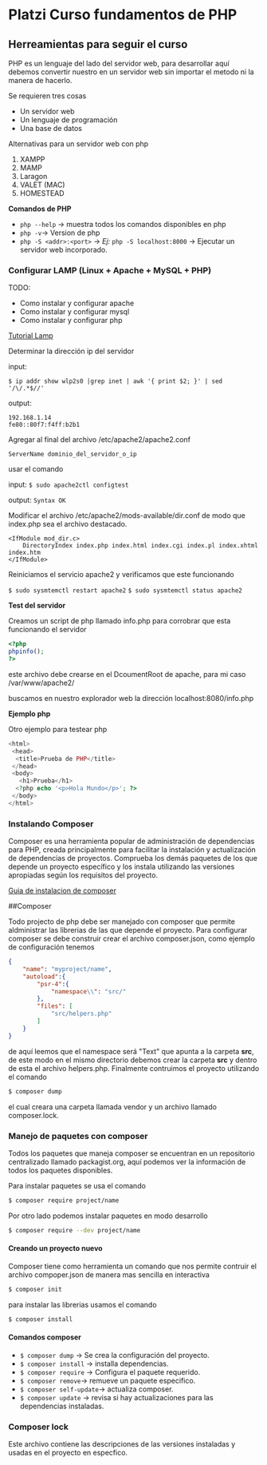 # Platzi Curso fundamentos de PHP

## Herreamientas para seguir el curso
PHP es un lenguaje del lado del servidor web, para desarrollar aquí  debemos convertir nuestro en un servidor web sin importar el metodo ni la manera de hacerlo.

Se requieren tres cosas

* Un servidor web
* Un lenguaje de programación
* Una base de datos

Alternativas para un servidor web con php

1. XAMPP
1. MAMP
1. Laragon
1. VALET (MAC)
1. HOMESTEAD

__Comandos de PHP__

* `php --help` -> muestra todos los comandos disponibles en php
* `php -v`-> Version de php
* `php -S <addr>:<port>` -> _Ej:_ `php -S localhost:8000` -> Ejecutar un servidor web incorporado.

### Configurar LAMP (Linux + Apache + MySQL + PHP)

TODO: 
* Como instalar y configurar apache
* Como instalar y configurar mysql
* Como instalar y configurar php

[Tutorial Lamp](https://www.digitalocean.com/community/tutorials/como-instalar-linux-apache-mysql-php-lamp-en-ubuntu-16-04-es)


Determinar la dirección ip del servidor

input: 
```
$ ip addr show wlp2s0 |grep inet | awk '{ print $2; }' | sed '/\/.*$//'
```

output:
```
192.168.1.14
fe80::80f7:f4ff:b2b1
```
Agregar al final del archivo /etc/apache2/apache2.conf

`ServerName dominio_del_servidor_o_ip`

usar el comando 

input: `$ sudo apache2ctl configtest`

output: `Syntax OK`

Modificar el archivo /etc/apache2/mods-available/dir.conf de modo que index.php sea el archivo destacado.

```
<IfModule mod_dir.c>
	DirectoryIndex index.php index.html index.cgi index.pl index.xhtml index.htm
</IfModule>
```

Reiniciamos el servicio apache2 y verificamos que este funcionando

`$ sudo sysmtemctl restart apache2`
`$ sudo sysmtemctl status apache2`

__Test del servidor__

Creamos un script de php llamado info.php para corrobrar que esta funcionando el servidor

```php
<?php
phpinfo();
?>
```
este archivo debe crearse en el DcoumentRoot de apache, para mi caso /var/www/apache2/

buscamos en nuestro explorador web la dirección localhost:8080/info.php

__Ejemplo php__

Otro ejemplo para testear php

```php
<html>
 <head>
  <title>Prueba de PHP</title>
 </head>
 <body>
   <h1>Prueba</h1>
  <?php echo '<p>Hola Mundo</p>'; ?>
 </body>
</html>
```

### Instalando Composer

Composer es una herramienta popular de administración de dependencias para PHP, creada principalmente para facilitar la instalación y actualización de dependencias de proyectos. Comprueba los demás paquetes de los que depende un proyecto específico y los instala utilizando las versiones apropiadas según los requisitos del proyecto.

[Guia de instalacion de composer](https://www.digitalocean.com/community/tutorials/como-instalar-y-utilizar-composer-en-ubuntu-18-04-es)

##Composer

Todo projecto de php debe ser manejado con composer que permite aldministrar las librerias de las que depende el proyecto. Para configurar composer se debe construir crear el archivo composer.json, como ejemplo de configuración tenemos
```JSON
{
    "name": "myproject/name",
    "autoload":{
        "psr-4":{
            "namespace\\": "src/"
        },
        "files": [
            "src/helpers.php"
        ]
    }
}
```

de aquí leemos que el namespace será "Text" que apunta a la carpeta __src__, de este modo en el mismo directorio debemos crear la carpeta __src__ y dentro de esta el archivo helpers.php. Finalmente contruimos el proyecto utilizando el comando
```bash
$ composer dump
```
el cual creara una carpeta llamada vendor y un archivo llamado composer.lock.

### Manejo de paquetes con composer

Todos los paquetes que maneja composer se encuentran en un repositorio centralizado llamado packagist.org, aquí podemos ver la información de todos los paquetes disponibles.

Para instalar paquetes se usa el comando

```bash
$ composer require project/name
```

Por otro lado podemos instalar paquetes en modo desarrollo

```bash
$ composer require --dev project/name
```
#### Creando un proyecto nuevo

Composer tiene como herramienta un comando que nos permite contruir el archivo compoper.json de manera mas sencilla en interactiva

```bash
$ composer init
```
para instalar las librerias usamos el comando 

```bash
$ composer install
```

#### Comandos composer

* `$ composer dump` -> Se crea la configuración del proyecto.
* `$ composer install` -> installa dependencias.
* `$ composer require` -> Configura el paquete requerido.
* `$ composer remove`-> remueve un paquete especifico.
* `$ composer self-update`-> actualiza composer.
* `$ composer update` -> revisa si hay actualizaciones para las dependencias instaladas.


### Composer lock

Este archivo contiene las descripciones de las versiones instaladas y usadas en el proyecto en especfico.
